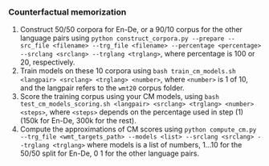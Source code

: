 ### Counterfactual memorization

1. Construct 50/50 corpora for En-De, or a 90/10 corpus for the other language pairs using `python construct_corpora.py --prepare --src_file <filename> --trg_file <filename> --percentage <percentage> --srclang <srclang> --trglang <trglang>`, where percentage is 100 or 20, respectively.
2. Train models on these 10 corpora using `bash train_cm_models.sh <langpair> <srclang> <trglang> <number>`, where `<number>` is 1 of 10, and the langpair refers to the `wmt20` corpus folder.
3. Score the training corpus using your CM models, using `bash test_cm_models_scoring.sh <langpair> <srclang> <trglang> <number> <steps>`, where `<steps>` depends on the percentage used in step (1) (150k for En-De, 300k for the rest).
4. Compute the approximations of CM scores using `python compute_cm.py --trg_file <wmt_targets_path> --models <list> --srclang <srclang> --trglang <trglang>` where models is a list of numbers, 1...10 for the 50/50 split for En-De, 0 1 for the other language pairs.